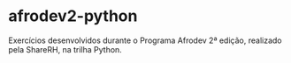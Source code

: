 # afrodev2-python

Exercícios desenvolvidos durante o Programa Afrodev 2ª edição, realizado pela ShareRH, na trilha Python.
